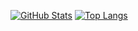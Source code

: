 
[![GitHub Stats](https://github-readme-stats.vercel.app/api?username=yurrriq&show_icons=true&layout=compact&theme=tokyonight&include_all_commits=true&layout=compact&hide_rank=true)](https://github.com/anuraghazra/github-readme-stats)
[![Top Langs](https://github-readme-stats.vercel.app/api/top-langs/?username=yurrriq&hide=tex,agda,c,shell&langs_count=10&layout=compact&theme=tokyonight)](https://github.com/anuraghazra/github-readme-stats)
